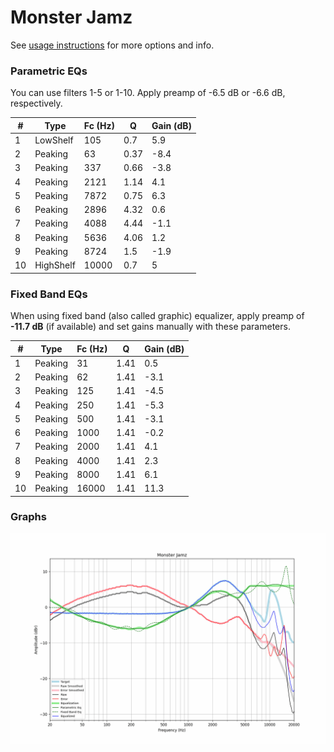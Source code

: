 # Monster Jamz
See [usage instructions](https://github.com/jaakkopasanen/AutoEq#usage) for more options and info.

### Parametric EQs
You can use filters 1-5 or 1-10. Apply preamp of -6.5 dB or -6.6 dB, respectively.

|   # | Type      |   Fc (Hz) |    Q |   Gain (dB) |
|-----|-----------|-----------|------|-------------|
|   1 | LowShelf  |       105 | 0.7  |         5.9 |
|   2 | Peaking   |        63 | 0.37 |        -8.4 |
|   3 | Peaking   |       337 | 0.66 |        -3.8 |
|   4 | Peaking   |      2121 | 1.14 |         4.1 |
|   5 | Peaking   |      7872 | 0.75 |         6.3 |
|   6 | Peaking   |      2896 | 4.32 |         0.6 |
|   7 | Peaking   |      4088 | 4.44 |        -1.1 |
|   8 | Peaking   |      5636 | 4.06 |         1.2 |
|   9 | Peaking   |      8724 | 1.5  |        -1.9 |
|  10 | HighShelf |     10000 | 0.7  |         5   |

### Fixed Band EQs
When using fixed band (also called graphic) equalizer, apply preamp of **-11.7 dB** (if available) and set gains manually with these parameters.

|   # | Type    |   Fc (Hz) |    Q |   Gain (dB) |
|-----|---------|-----------|------|-------------|
|   1 | Peaking |        31 | 1.41 |         0.5 |
|   2 | Peaking |        62 | 1.41 |        -3.1 |
|   3 | Peaking |       125 | 1.41 |        -4.5 |
|   4 | Peaking |       250 | 1.41 |        -5.3 |
|   5 | Peaking |       500 | 1.41 |        -3.1 |
|   6 | Peaking |      1000 | 1.41 |        -0.2 |
|   7 | Peaking |      2000 | 1.41 |         4.1 |
|   8 | Peaking |      4000 | 1.41 |         2.3 |
|   9 | Peaking |      8000 | 1.41 |         6.1 |
|  10 | Peaking |     16000 | 1.41 |        11.3 |

### Graphs
![](./Monster%20Jamz.png)
